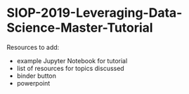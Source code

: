 # SIOP-2019-Leveraging-Data-Science-Master-Tutorial

Resources to add:
* example Jupyter Notebook for tutorial 
* list of resources for topics discussed
* binder button
* powerpoint
